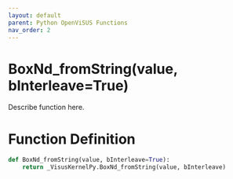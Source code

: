 ```yaml
---
layout: default
parent: Python OpenViSUS Functions
nav_order: 2
---
```


# BoxNd_fromString(value, bInterleave=True)

Describe function here.

# Function Definition

```python
def BoxNd_fromString(value, bInterleave=True):
    return _VisusKernelPy.BoxNd_fromString(value, bInterleave)
```